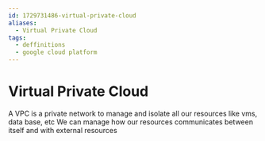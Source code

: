 ```yaml
---
id: 1729731486-virtual-private-cloud
aliases:
  - Virtual Private Cloud
tags:
  - deffinitions
  - google cloud platform
---
```


# Virtual Private Cloud

A VPC is a private network to manage and isolate all our resources like vms, data base, etc
We can manage how our resources communicates between itself and with external resources
